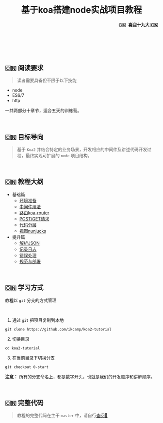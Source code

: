 <h1 align="center">基于koa搭建node实战项目教程</h1>


<h4 align="right">🇨🇳  喜迎十九大 🇨🇳</h1>

<br/>
<br/>
<br/>
<br/>


## 🇨🇳  阅读要求 
> 读者需要具备但不限于以下技能
- node
- ES6/7
- http 

一共两部分十章节，适合五天的训练营。

<br/>

## 🇨🇳  目标导向
> 基于 `Koa2` 并结合特定的业务场景，开发相应的中间件及讲述代码开发过程，最终实现可扩展的 `node` 项目结构。

<br>

## 🇨🇳  教程大纲 

-  基础篇
   - [环境准备](https://github.com/ikcamp/koa2-tutorial/tree/0-start)
   - [中间件用法](https://github.com/ikcamp/koa2-tutorial/tree/1-middleware)
   - [路由koa-router](https://github.com/ikcamp/koa2-tutorial/tree/2-koa-router)
   - [POST/GET请求](https://github.com/ikcamp/koa2-tutorial/tree/3-router-request)
   - [代码分层](https://github.com/ikcamp/koa2-tutorial/tree/4-refactor)
   - [视图nunjucks](https://github.com/ikcamp/koa2-tutorial/tree/5-nunjucks)
- 提升篇
   - [解析JSON](https://github.com/ikcamp/wechat-xcx-tutorial/tree/ch2-1)
   - [记录日志](https://github.com/ikcamp/wechat-xcx-tutorial/tree/ch2-2) 
   - [错误处理](https://github.com/ikcamp/wechat-xcx-tutorial/tree/ch2-3) 
   - [规范与部署](https://github.com/ikcamp/koa2-tutorial/tree/10-mi-init)

<br/>

## 🇨🇳  学习方式
教程以 `git` 分支的方式管理

<br/>

1. 通过 `git` 把项目复制到本地
```git
git clone https://github.com/ikcamp/koa2-tutorial
```

2. 切换目录
```
cd koa2-tutorial
```

3. 在当前目录下切换分支
```
git checkout 0-start
```

**注意：** 所有的分支命名上，都是数字开头，也就是我们的开发顺序和讲解顺序。  

<br>

## 🇨🇳  完整代码  
> 教程的完整代码在主干 `master` 中，请自行[查阅📖 ](https://github.com/ikcamp/koa2-tutorial/tree/master)

<br>
